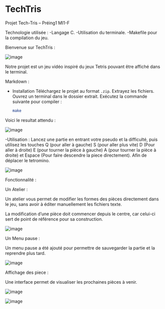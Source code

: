 # TechTris
Projet Tech-Tris – Préing1 MI1-F


Technologie utilisée :
   -Langage C.
   -Utilisation du terminale.
   -Makefile pour la compilation du jeu.

Bienvenue sur TechTris :

![image](https://github.com/user-attachments/assets/1db7f7d0-5507-482e-941f-4968fc3da19f)

Notre projet est un jeu vidéo inspiré du jeux Tetris  pouvant être affiché dans le terminal.


 Markdown :
 
 - Installation
   Téléchargez le projet au format `.zip`.
    Extrayez les fichiers.
    Ouvrez un terminal dans le dossier extrait.
    Exécutez la commande suivante pour compiler :
   ```bash
   make 

Voici le resultat attendu :

![image](https://github.com/user-attachments/assets/f573d0f7-e3be-4be7-aecc-4181dbcba482)

-Utilisation :
Lancez une partie en entrant votre pseudo et la difficulté, puis utilisez les touches Q (pour aller à gauche)  S (pour aller plus vite) D (Pour aller à droite) E (pour tourner la pièce à gauche) A (pour tourner la pièce à droite) et Espace (Pour faire descendre la piece directement).
Afin de déplacer le tetromino.

![image](https://github.com/user-attachments/assets/066fe468-3a04-48f4-ae94-41eb9353066b)


Fonctionnalité : 

Un Atelier :
 
Un atelier vous permet de modifier les formes des pièces directement dans le jeu, sans avoir à éditer manuellement les fichiers texte.

La modification d’une pièce doit commencer depuis le centre, car celui-ci sert de point de référence pour sa construction.

 ![image](https://github.com/user-attachments/assets/754c8adb-9a95-4f0d-a3df-91c7c6b6c5c8)



Un Menu pause :

 Un menu pause a été ajouté pour permettre de sauvegarder la partie et la reprendre plus tard.
 
![image](https://github.com/user-attachments/assets/aba4002b-42ae-41ba-a8cb-13bafefc46c6)

Affichage des piece :
 
Une interface permet de visualiser les prochaines pièces à venir.

![image](https://github.com/user-attachments/assets/a2135203-7368-41b3-a0ba-8fb1c8ae343e)



![image](https://github.com/user-attachments/assets/6bfce215-61d4-4d38-a7ed-7bb40d4ed81f)




